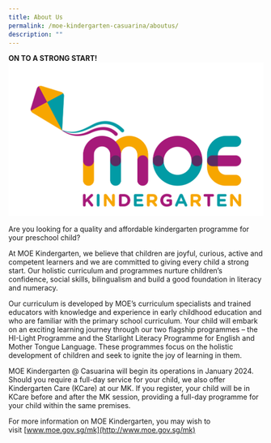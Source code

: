 ```yaml
---
title: About Us
permalink: /moe-kindergarten-casuarina/aboutus/
description: ""
---
```

**ON TO A STRONG START!**![](/images/MOE%20Kindergarten%20Logo.jpg)

Are you looking for a quality and affordable kindergarten programme for your preschool child?

At MOE Kindergarten, we believe that children are joyful, curious, active and competent learners and we are committed to giving every child a strong start. Our holistic curriculum and programmes nurture children’s confidence, social skills, bilingualism and build a good foundation in literacy and numeracy.

Our curriculum is developed by MOE’s curriculum specialists and trained educators with knowledge and experience in early childhood education and who are familiar with the primary school curriculum. Your child will embark on an exciting learning journey through our two flagship programmes – the HI-Light Programme and the Starlight Literacy Programme for English and Mother Tongue Language. These programmes focus on the holistic development of children and seek to ignite the joy of learning in them.

MOE Kindergarten @ Casuarina will begin its operations in January 2024.  Should you require a full-day service for your child, we also offer Kindergarten Care (KCare) at our MK. If you register, your child will be in KCare before and after the MK session, providing a full-day programme for your child within the same premises.

For more information on MOE Kindergarten, you may wish to visit [www.moe.gov.sg/mk](http://www.moe.gov.sg/mk)